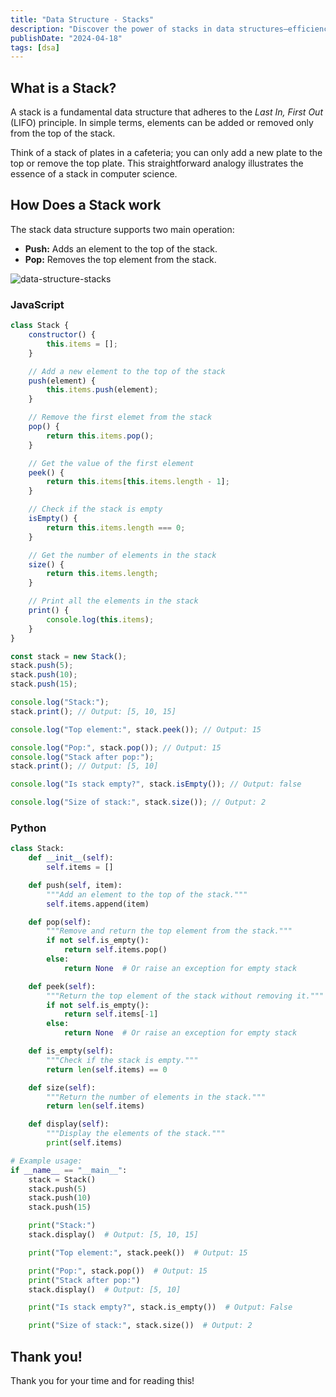 ```yaml
---
title: "Data Structure - Stacks"
description: "Discover the power of stacks in data structures—efficiency and versatility in handling Last In, First Out (LIFO) operations."
publishDate: "2024-04-18"
tags: [dsa]
---
```


## What is a Stack?

A stack is a fundamental data structure that adheres to the _Last In, First Out_ (LIFO) principle. In simple terms, elements can be added or removed only from the top of the stack.

Think of a stack of plates in a cafeteria; you can only add a new plate to the top or remove the top plate. This straightforward analogy illustrates the essence of a stack in computer science.

## How Does a Stack work

The stack data structure supports two main operation:

- **Push:** Adds an element to the top of the stack.
- **Pop:** Removes the top element from the stack.

![data-structure-stacks](https://github.com/victoriacheng15/victoriacheng15.vercel.app/assets/35031228/bf56f7b0-3a79-4f10-9fff-eaa987318cc3)


### JavaScript

```jsx
class Stack {
	constructor() {
		this.items = [];
	}

	// Add a new element to the top of the stack
	push(element) {
		this.items.push(element);
	}

	// Remove the first elemet from the stack
	pop() {
		return this.items.pop();
	}

	// Get the value of the first element
	peek() {
		return this.items[this.items.length - 1];
	}

	// Check if the stack is empty
	isEmpty() {
		return this.items.length === 0;
	}

	// Get the number of elements in the stack
	size() {
		return this.items.length;
	}

	// Print all the elements in the stack
	print() {
		console.log(this.items);
	}
}

const stack = new Stack();
stack.push(5);
stack.push(10);
stack.push(15);

console.log("Stack:");
stack.print(); // Output: [5, 10, 15]

console.log("Top element:", stack.peek()); // Output: 15

console.log("Pop:", stack.pop()); // Output: 15
console.log("Stack after pop:");
stack.print(); // Output: [5, 10]

console.log("Is stack empty?", stack.isEmpty()); // Output: false

console.log("Size of stack:", stack.size()); // Output: 2
```

### Python

```python
class Stack:
    def __init__(self):
        self.items = []

    def push(self, item):
        """Add an element to the top of the stack."""
        self.items.append(item)

    def pop(self):
        """Remove and return the top element from the stack."""
        if not self.is_empty():
            return self.items.pop()
        else:
            return None  # Or raise an exception for empty stack

    def peek(self):
        """Return the top element of the stack without removing it."""
        if not self.is_empty():
            return self.items[-1]
        else:
            return None  # Or raise an exception for empty stack

    def is_empty(self):
        """Check if the stack is empty."""
        return len(self.items) == 0

    def size(self):
        """Return the number of elements in the stack."""
        return len(self.items)

    def display(self):
        """Display the elements of the stack."""
        print(self.items)

# Example usage:
if __name__ == "__main__":
    stack = Stack()
    stack.push(5)
    stack.push(10)
    stack.push(15)

    print("Stack:")
    stack.display()  # Output: [5, 10, 15]

    print("Top element:", stack.peek())  # Output: 15

    print("Pop:", stack.pop())  # Output: 15
    print("Stack after pop:")
    stack.display()  # Output: [5, 10]

    print("Is stack empty?", stack.is_empty())  # Output: False

    print("Size of stack:", stack.size())  # Output: 2

```

## Thank you!

Thank you for your time and for reading this!
